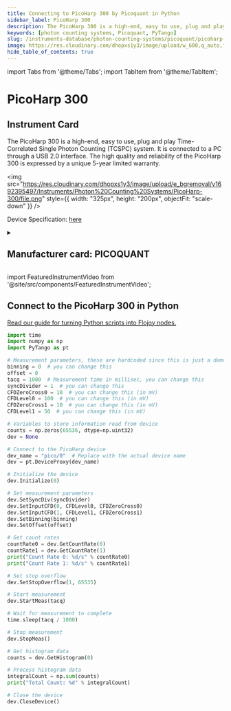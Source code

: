 ```yaml
---
title: Connecting to PicoHarp 300 by Picoquant in Python
sidebar_label: PicoHarp 300
description: The PicoHarp 300 is a high-end, easy to use, plug and play Time-Correlated Single Photon Counting (TCSPC) system. It is connected to a PC through a USB 2.0 interface. The high quality and reliability of the PicoHarp 300 is expressed by a unique 5-year limited warranty.
keywords: [photon counting systems, Picoquant, PyTango]
slug: /instruments-database/photon-counting-systems/picoquant/picoharp-300
image: https://res.cloudinary.com/dhopxs1y3/image/upload/w_600,q_auto,f_auto/e_bgremoval/v1692395497/Instruments/Photon%20Counting%20Systems/PicoHarp-300/file.jpg
hide_table_of_contents: true
---
```


import Tabs from '@theme/Tabs';
import TabItem from '@theme/TabItem';

# PicoHarp 300

## Instrument Card

<div className="flex">

<div>

The PicoHarp 300 is a high-end, easy to use, plug and play Time-Correlated Single Photon Counting (TCSPC) system. It is connected to a PC through a USB 2.0 interface. The high quality and reliability of the PicoHarp 300 is expressed by a unique 5-year limited warranty.

</div>

<img src="https://res.cloudinary.com/dhopxs1y3/image/upload/e_bgremoval/v1692395497/Instruments/Photon%20Counting%20Systems/PicoHarp-300/file.png" style={{ width: "325px", height: "200px", objectFit: "scale-down" }} />

</div>

<div className="flex text-center">

<p>Device Specification: <a target="\_blank" href="https://www.picoquant.com/images/uploads/downloads/7304-picoharp300.pdf">here</a></p>

</div>

<details style={{ marginTop: "15px"}}>
<summary><h2>Manufacturer card: PICOQUANT</h2></summary>

<img src="https://res.cloudinary.com/dhopxs1y3/image/upload/v1692125981/Instruments/Vendor%20Logos/PicoQuant.png" style={{ width: "100%", height: "170px",objectFit: "scale-down" }} />

The PicoQuant group was founded in 1996 to develop robust, compact, and easy to use time-resolved instrumentation and systems. Since April 2008 sales and support in North America is handled by PicoQuant Photonics North America Inc. In January 2010, the PicoQuant group was extended by PicoQuant Innovations, which was founded to support the increasing activities in the field of teaching, customer support, and event organization.

<ul>
  <li>Headquarters: Berlin, Germany</li>
  <li>Yearly Revenue (millions, USD): 14.7</li>
  <li>Vendor Website: <a href="https://www.picoquant.com/">here</a></li>
</ul>
</details>

import FeaturedInstrumentVideo from '@site/src/components/FeaturedInstrumentVideo';

<FeaturedInstrumentVideo category='PHOTON_COUNTING_SYSTEMS' manufacturer='PICOQUANT'></FeaturedInstrumentVideo>


## Connect to the PicoHarp 300 in Python

[Read our guide for turning Python scripts into Flojoy nodes.](https://docs.flojoy.ai/custom-nodes/creating-custom-node/)
<Tabs>

<TabItem value="Flojoy" label="Flojoy" className="flojoy-instrument-tabs">

<NodeCardCollection category='PHOTON_COUNTING_SYSTEMS' manufacturer='PICOQUANT'></NodeCardCollection>

</TabItem>
<TabItem value="PyTango" label="PyTango">

```python
import time
import numpy as np
import PyTango as pt

# Measurement parameters, these are hardcoded since this is just a demo
binning = 0  # you can change this
offset = 0
tacq = 1000  # Measurement time in millisec, you can change this
syncDivider = 1  # you can change this
CFDZeroCross0 = 10  # you can change this (in mV)
CFDLevel0 = 100  # you can change this (in mV)
CFDZeroCross1 = 10  # you can change this (in mV)
CFDLevel1 = 50  # you can change this (in mV)

# Variables to store information read from device
counts = np.zeros(65536, dtype=np.uint32)
dev = None

# Connect to the PicoHarp device
dev_name = "pico/0"  # Replace with the actual device name
dev = pt.DeviceProxy(dev_name)

# Initialize the device
dev.Initialize(0)

# Set measurement parameters
dev.SetSyncDiv(syncDivider)
dev.SetInputCFD(0, CFDLevel0, CFDZeroCross0)
dev.SetInputCFD(1, CFDLevel1, CFDZeroCross1)
dev.SetBinning(binning)
dev.SetOffset(offset)

# Get count rates
countRate0 = dev.GetCountRate(0)
countRate1 = dev.GetCountRate(1)
print("Count Rate 0: %d/s" % countRate0)
print("Count Rate 1: %d/s" % countRate1)

# Set stop overflow
dev.SetStopOverflow(1, 65535)

# Start measurement
dev.StartMeas(tacq)

# Wait for measurement to complete
time.sleep(tacq / 1000)

# Stop measurement
dev.StopMeas()

# Get histogram data
counts = dev.GetHistogram(0)

# Process histogram data
integralCount = np.sum(counts)
print("Total Count: %d" % integralCount)

# Close the device
dev.CloseDevice()
```

</TabItem>
</Tabs>